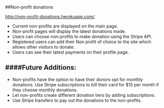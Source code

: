 ##Non-profit donations

http://non-profit-donations.herokuapp.com/

* Current non-profits are displayed on the main page.
* Non-profit pages will display the latest donations made.
* Users can choose non-profits to make donation using the Stripe API.
* Registered users can add their Non profit of choice to the site which allows other visitors to donate.
* Users can see their latest payments on their profile page.


####Future Additions:
-----
* Non-profits have the option to have their donors opt for monthly donations. Use Stripe subscriptions to bill their card for $15 per month if they choose monthly donations.
* Let non-profits create different donation tiers by adding subscriptions.
* Use Stripe transfers to pay out the donations to the non-profits.

